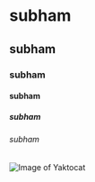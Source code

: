 # subham
## subham
### subham
#### subham
##### subham
###### subham
![Image of Yaktocat](https://octodex.github.com/images/yaktocat.png)
